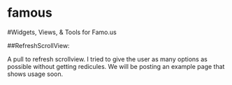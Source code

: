 famous
======

#Widgets, Views, &amp; Tools for Famo.us



##RefreshScrollView:

A pull to refresh scrollview. I tried to give the user as many options as possible without getting redicules. We will be posting an example page that shows usage soon.